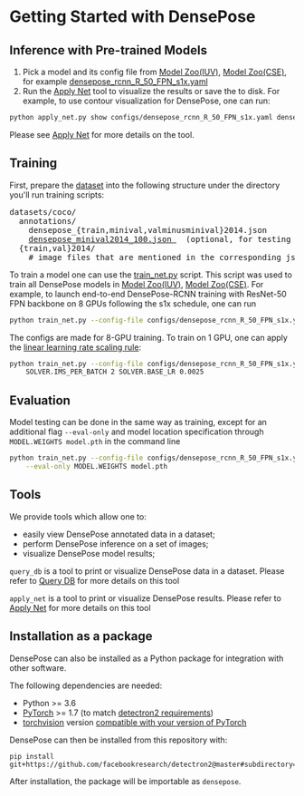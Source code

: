 # Getting Started with DensePose

## Inference with Pre-trained Models

1. Pick a model and its config file from [Model Zoo(IUV)](DENSEPOSE_IUV.md#ModelZoo), [Model Zoo(CSE)](DENSEPOSE_CSE.md#ModelZoo), for example [densepose_rcnn_R_50_FPN_s1x.yaml](../configs/densepose_rcnn_R_50_FPN_s1x.yaml)
2. Run the [Apply Net](TOOL_APPLY_NET.md) tool to visualize the results or save the to disk. For example, to use contour visualization for DensePose, one can run:
```bash
python apply_net.py show configs/densepose_rcnn_R_50_FPN_s1x.yaml densepose_rcnn_R_50_FPN_s1x.pkl image.jpg dp_contour,bbox --output image_densepose_contour.png
```
Please see [Apply Net](TOOL_APPLY_NET.md) for more details on the tool.

## Training

First, prepare the [dataset](http://densepose.org/#dataset) into the following structure under the directory you'll run training scripts:
<pre>
datasets/coco/
  annotations/
    densepose_{train,minival,valminusminival}2014.json
    <a href="https://dl.fbaipublicfiles.com/detectron2/densepose/densepose_minival2014_100.json">densepose_minival2014_100.json </a>  (optional, for testing only)
  {train,val}2014/
    # image files that are mentioned in the corresponding json
</pre>

To train a model one can use the [train_net.py](../train_net.py) script.
This script was used to train all DensePose models in [Model Zoo(IUV)](DENSEPOSE_IUV.md#ModelZoo), [Model Zoo(CSE)](DENSEPOSE_CSE.md#ModelZoo).
For example, to launch end-to-end DensePose-RCNN training with ResNet-50 FPN backbone
on 8 GPUs following the s1x schedule, one can run
```bash
python train_net.py --config-file configs/densepose_rcnn_R_50_FPN_s1x.yaml --num-gpus 8
```
The configs are made for 8-GPU training. To train on 1 GPU, one can apply the
[linear learning rate scaling rule](https://arxiv.org/abs/1706.02677):
```bash
python train_net.py --config-file configs/densepose_rcnn_R_50_FPN_s1x.yaml \
    SOLVER.IMS_PER_BATCH 2 SOLVER.BASE_LR 0.0025
```

## Evaluation

Model testing can be done in the same way as training, except for an additional flag `--eval-only` and
model location specification through `MODEL.WEIGHTS model.pth` in the command line
```bash
python train_net.py --config-file configs/densepose_rcnn_R_50_FPN_s1x.yaml \
    --eval-only MODEL.WEIGHTS model.pth
```

## Tools

We provide tools which allow one to:
 - easily view DensePose annotated data in a dataset;
 - perform DensePose inference on a set of images;
 - visualize DensePose model results;

`query_db` is a tool to print or visualize DensePose data in a dataset.
Please refer to [Query DB](TOOL_QUERY_DB.md) for more details on this tool

`apply_net` is a tool to print or visualize DensePose results.
Please refer to [Apply Net](TOOL_APPLY_NET.md) for more details on this tool


## Installation as a package

DensePose can also be installed as a Python package for integration with other software.

The following dependencies are needed:
- Python >= 3.6
- [PyTorch](https://pytorch.org/get-started/locally/#start-locally) >= 1.7 (to match [detectron2 requirements](https://detectron2.readthedocs.io/en/latest/tutorials/install.html#requirements))
- [torchvision](https://pytorch.org/vision/stable/) version [compatible with your version of PyTorch](https://github.com/pytorch/vision#installation)

DensePose can then be installed from this repository with:

```
pip install git+https://github.com/facebookresearch/detectron2@master#subdirectory=projects/DensePose
```

After installation, the package will be importable as `densepose`.
